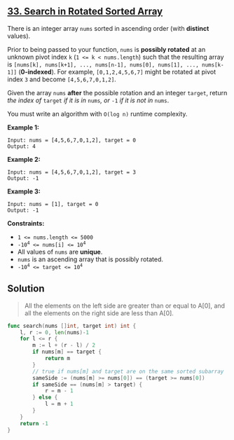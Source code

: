 ## [33. Search in Rotated Sorted Array](https://leetcode.com/problems/search-in-rotated-sorted-array/)


There is an integer array `nums` sorted in ascending order (with **distinct** values).

Prior to being passed to your function, `nums` is **possibly rotated** at an unknown pivot index `k` (`1 <= k < nums.length`) such that the resulting array is `[nums[k], nums[k+1], ..., nums[n-1], nums[0], nums[1], ..., nums[k-1]]` (**0-indexed**). For example, `[0,1,2,4,5,6,7]` might be rotated at pivot index `3` and become `[4,5,6,7,0,1,2]`.

Given the array `nums` **after** the possible rotation and an integer `target`, return _the index of_ `target` _if it is in_ `nums`_, or_ `-1` _if it is not in_ `nums`.

You must write an algorithm with `O(log n)` runtime complexity.

**Example 1:**

```
Input: nums = [4,5,6,7,0,1,2], target = 0
Output: 4
```

**Example 2:**

```
Input: nums = [4,5,6,7,0,1,2], target = 3
Output: -1
```

**Example 3:**

```
Input: nums = [1], target = 0
Output: -1
```

**Constraints:**

*   `1 <= nums.length <= 5000`
*   <code>-10<sup>4</sup> <= nums[i] <= 10<sup>4</sup></code>
*   All values of `nums` are **unique**.
*   `nums` is an ascending array that is possibly rotated.
*   <code>-10<sup>4</sup> <= target <= 10<sup>4</sup></code>



## Solution

> All the elements on the left side are greater than or equal to A[0], and all the elements on the right side are less than A[0].

```go
func search(nums []int, target int) int {
    l, r := 0, len(nums)-1
	for l <= r {
		m := l + (r - l) / 2
		if nums[m] == target {
			return m
		}
		// true if nums[m] and target are on the same sorted subarray
		sameSide := (nums[m] >= nums[0]) == (target >= nums[0])
		if sameSide == (nums[m] > target) {
			r = m - 1
		} else {
            l = m + 1
		}
	}
	return -1
}
```